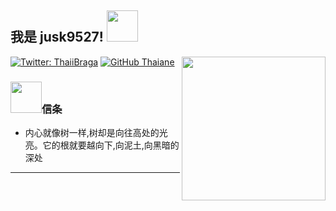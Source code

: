 <h2> 我是 jusk9527! <img src="https://media.giphy.com/media/mGcNjsfWAjY5AEZNw6/giphy.gif" width="50"></h2>
<img align='right' src="https://media.giphy.com/media/o7OChVtT1oqmk/giphy.gif" width="230">


[![Twitter: ThaiiBraga](https://img.shields.io/twitter/follow/Dsfskjffff?style=social)](https://twitter.com/Dsfskjffff)
[![GitHub Thaiane](https://img.shields.io/github/followers/jusk9527?label=follow&style=social)](https://github.com/jusk9527)


### <img src="https://media.giphy.com/media/VgCDAzcKvsR6OM0uWg/giphy.gif" width="50">信条  

- 内心就像树一样,树却是向往高处的光亮。它的根就要越向下,向泥土,向黑暗的深处
---
